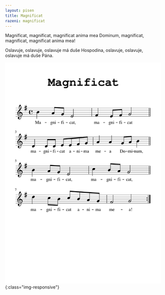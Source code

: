 ```yaml
---
layout: pisen
title: Magnificat
razeni: magnificat
---
```


Magnificat, magnificat, magnificat anima mea Dominum, 
magnificat, magnificat, magnificat anima mea!

Oslavuje, oslavuje, oslavuje má duše Hospodina,
oslavuje, oslavuje, oslavuje má duše Pána.

![Magnificat](magnificat.png){:class="img-responsive"}

